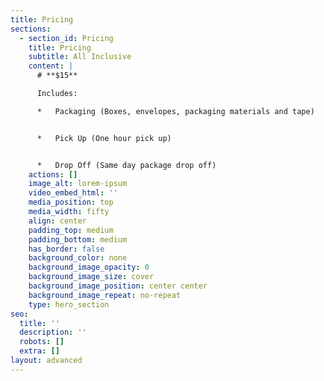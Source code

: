 ```yaml
---
title: Pricing
sections:
  - section_id: Pricing
    title: Pricing
    subtitle: All Inclusive
    content: |
      # **$15**

      Includes:

      *   Packaging (Boxes, envelopes, packaging materials and tape)


      *   Pick Up (One hour pick up)


      *   Drop Off (Same day package drop off)
    actions: []
    image_alt: lorem-ipsum
    video_embed_html: ''
    media_position: top
    media_width: fifty
    align: center
    padding_top: medium
    padding_bottom: medium
    has_border: false
    background_color: none
    background_image_opacity: 0
    background_image_size: cover
    background_image_position: center center
    background_image_repeat: no-repeat
    type: hero_section
seo:
  title: ''
  description: ''
  robots: []
  extra: []
layout: advanced
---
```

